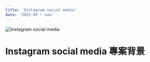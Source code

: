 ```yaml
---
title: 'Instagram social media'
date: '2022-09 ~ now'
---
```


![Instagram social media](/images/IG.png)

# Instagram social media 專案背景